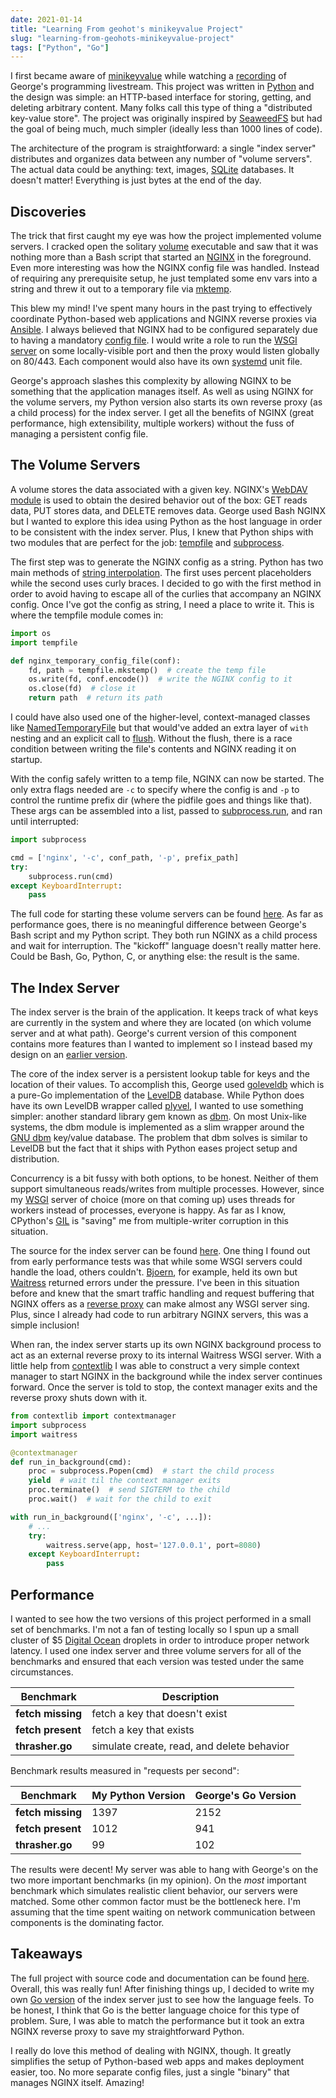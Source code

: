 ```yaml
---
date: 2021-01-14
title: "Learning From geohot's minikeyvalue Project"
slug: "learning-from-geohots-minikeyvalue-project"
tags: ["Python", "Go"]
---
```


I first became aware of [minikeyvalue](https://github.com/geohot/minikeyvalue) while watching a [recording](https://www.youtube.com/watch?v=cAFjZ1gXBxc) of George's programming livestream.
This project was written in [Python](https://www.python.org/) and the design was simple: an HTTP-based interface for storing, getting, and deleting arbitrary content.
Many folks call this type of thing a "distributed key-value store".
The project was originally inspired by [SeaweedFS](https://github.com/chrislusf/seaweedfs) but had the goal of being much, much simpler (ideally less than 1000 lines of code).

The architecture of the program is straightforward: a single "index server" distributes and organizes data between any number of "volume servers".
The actual data could be anything: text, images, [SQLite](https://www.sqlite.org/index.html) databases.
It doesn't matter!
Everything is just bytes at the end of the day.

## Discoveries

The trick that first caught my eye was how the project implemented volume servers.
I cracked open the solitary [volume](https://github.com/geohot/minikeyvalue/blob/master/volume) executable and saw that it was nothing more than a Bash script that started an [NGINX](http://nginx.org/en/) in the foreground.
Even more interesting was how the NGINX config file was handled.
Instead of requiring any prerequisite setup, he just templated some env vars into a string and threw it out to a temporary file via [mktemp](https://man7.org/linux/man-pages/man3/mktemp.3.html).

This blew my mind!
I've spent many hours in the past trying to effectively coordinate Python-based web applications and NGINX reverse proxies via [Ansible](https://docs.ansible.com/ansible/latest/index.html).
I always believed that NGINX had to be configured separately due to having a mandatory [config file](https://www.nginx.com/resources/wiki/start/topics/examples/full/).
I would write a role to run the [WSGI server](https://gunicorn.org/) on some locally-visible port and then the proxy would listen globally on 80/443.
Each component would also have its own [systemd](https://www.freedesktop.org/wiki/Software/systemd/) unit file.

George's approach slashes this complexity by allowing NGINX to be something that the application manages itself.
As well as using NGINX for the volume servers, my Python version also starts its own reverse proxy (as a child process) for the index server.
I get all the benefits of NGINX (great performance, high extensibility, multiple workers) without the fuss of managing a persistent config file.

## The Volume Servers

A volume stores the data associated with a given key.
NGINX's [WebDAV module](http://nginx.org/en/docs/http/ngx_http_dav_module.html) is used to obtain the desired behavior out of the box: GET reads data, PUT stores data, and DELETE removes data.
George used Bash NGINX but I wanted to explore this idea using Python as the host language in order to be consistent with the index server.
Plus, I knew that Python ships with two modules that are perfect for the job: [tempfile](https://docs.python.org/3/library/tempfile.html) and [subprocess](https://docs.python.org/3/library/subprocess.html).

The first step was to generate the NGINX config as a string.
Python has two main methods of [string interpolation](https://www.python.org/dev/peps/pep-3101/).
The first uses percent placeholders while the second uses curly braces.
I decided to go with the first method in order to avoid having to escape all of the curlies that accompany an NGINX config.
Once I've got the config as string, I need a place to write it.
This is where the tempfile module comes in:

```python
import os
import tempfile

def nginx_temporary_config_file(conf):
    fd, path = tempfile.mkstemp()  # create the temp file
    os.write(fd, conf.encode())  # write the NGINX config to it
    os.close(fd)  # close it
    return path  # return its path
```

I could have also used one of the higher-level, context-managed classes like [NamedTemporaryFile](https://docs.python.org/3/library/tempfile.html#tempfile.NamedTemporaryFile) but that would've added an extra layer of `with` nesting and an explicit call to [flush](https://docs.python.org/3/library/io.html#io.IOBase.flush).
Without the flush, there is a race condition between writing the file's contents and NGINX reading it on startup.

With the config safely written to a temp file, NGINX can now be started.
The only extra flags needed are `-c` to specify where the config is and `-p` to control the runtime prefix dir (where the pidfile goes and things like that).
These args can be assembled into a list, passed to [subprocess.run](https://docs.python.org/3/library/subprocess.html#subprocess.run), and ran until interrupted:

```python
import subprocess

cmd = ['nginx', '-c', conf_path, '-p', prefix_path]
try:
    subprocess.run(cmd)
except KeyboardInterrupt:
    pass
```

The full code for starting these volume servers can be found [here](https://github.com/theandrew168/pymkv/blob/main/volume.py).
As far as performance goes, there is no meaningful difference between George's Bash script and my Python script.
They both run NGINX as a child process and wait for interruption.
The "kickoff" language doesn't really matter here.
Could be Bash, Go, Python, C, or anything else: the result is the same.

## The Index Server

The index server is the brain of the application.
It keeps track of what keys are currently in the system and where they are located (on which volume server and at what path).
George's current version of this component contains more features than I wanted to implement so I instead based my design on an [earlier version](https://github.com/geohot/minikeyvalue/blob/a60f742e59b8c11dccaf0f1bef97b605c027a220/server.go).

The core of the index server is a persistent lookup table for keys and the location of their values.
To accomplish this, George used [goleveldb](https://github.com/syndtr/goleveldb) which is a pure-Go implementation of the [LevelDB](https://github.com/google/leveldb) database.
While Python does have its own LevelDB wrapper called [plyvel](https://plyvel.readthedocs.io/en/latest/), I wanted to use something simpler: another standard library gem known as [dbm](https://docs.python.org/3/library/dbm.html).
On most Unix-like systems, the dbm module is implemented as a slim wrapper around the [GNU dbm](https://www.gnu.org.ua/software/gdbm/) key/value database.
The problem that dbm solves is similar to LevelDB but the fact that it ships with Python eases project setup and distribution.

Concurrency is a bit fussy with both options, to be honest.
Neither of them support simultaneous reads/writes from multiple processes.
However, since my [WSGI](https://www.python.org/dev/peps/pep-3333/) server of choice (more on that coming up) uses threads for workers instead of processes, everyone is happy.
As far as I know, CPython's [GIL](https://realpython.com/python-gil/) is "saving" me from multiple-writer corruption in this situation.

The source for the index server can be found [here](https://github.com/theandrew168/pymkv/blob/main/index.py).
One thing I found out from early performance tests was that while some WSGI servers could handle the load, others couldn't.
[Bjoern](https://github.com/jonashaag/bjoern), for example, held its own but [Waitress](https://docs.pylonsproject.org/projects/waitress/en/stable/) returned errors under the pressure.
I've been in this situation before and knew that the smart traffic handling and request buffering that NGINX offers as a [reverse proxy](https://en.wikipedia.org/wiki/Reverse_proxy) can make almost any WSGI server sing.
Plus, since I already had code to run arbitrary NGINX servers, this was a simple inclusion!

When ran, the index server starts up its own NGINX background process to act as an external reverse proxy to its internal Waitress WSGI server.
With a little help from [contextlib](https://docs.python.org/3/library/contextlib.html) I was able to construct a very simple context manager to start NGINX in the background while the index server continues forward.
Once the server is told to stop, the context manager exits and the reverse proxy shuts down with it.

```python
from contextlib import contextmanager
import subprocess
import waitress

@contextmanager
def run_in_background(cmd):
    proc = subprocess.Popen(cmd)  # start the child process
    yield  # wait til the context manager exits
    proc.terminate()  # send SIGTERM to the child
    proc.wait()  # wait for the child to exit

with run_in_background(['nginx', '-c', ...]):
    # ...
    try:
        waitress.serve(app, host='127.0.0.1', port=8080)
    except KeyboardInterrupt:
        pass
```

## Performance

I wanted to see how the two versions of this project performed in a small set of benchmarks.
I'm not a fan of testing locally so I spun up a small cluster of $5 [Digital Ocean](https://www.digitalocean.com/) droplets in order to introduce proper network latency.
I used one index server and three volume servers for all of the benchmarks and ensured that each version was tested under the same circumstances.

| **Benchmark**     | **Description**                            |
| ----------------- | ------------------------------------------ |
| **fetch missing** | fetch a key that doesn't exist             |
| **fetch present** | fetch a key that exists                    |
| **thrasher.go**   | simulate create, read, and delete behavior |

Benchmark results measured in "requests per second":

| **Benchmark**     | **My Python Version** | **George's Go Version** |
| ----------------- | --------------------- | ----------------------- |
| **fetch missing** | 1397                  | 2152                    |
| **fetch present** | 1012                  | 941                     |
| **thrasher.go**   | 99                    | 102                     |

The results were decent!
My server was able to hang with George's on the two more important benchmarks (in my opinion).
On the _most_ important benchmark which simulates realistic client behavior, our servers were matched.
Some other common factor must be the bottleneck here.
I'm assuming that the time spent waiting on network communication between components is the dominating factor.

## Takeaways

The full project with source code and documentation can be found [here](https://github.com/theandrew168/pymkv).
Overall, this was really fun!
After finishing things up, I decided to write my own [Go version](https://github.com/theandrew168/pymkv/blob/main/index.go) of the index server just to see how the language feels.
To be honest, I think that Go is the better language choice for this type of problem.
Sure, I was able to match the performance but it took an extra NGINX reverse proxy to save my straightforward Python.

I really do love this method of dealing with NGINX, though.
It greatly simplifies the setup of Python-based web apps and makes deployment easier, too.
No more separate config files, just a single "binary" that manages NGINX itself.
Amazing!
